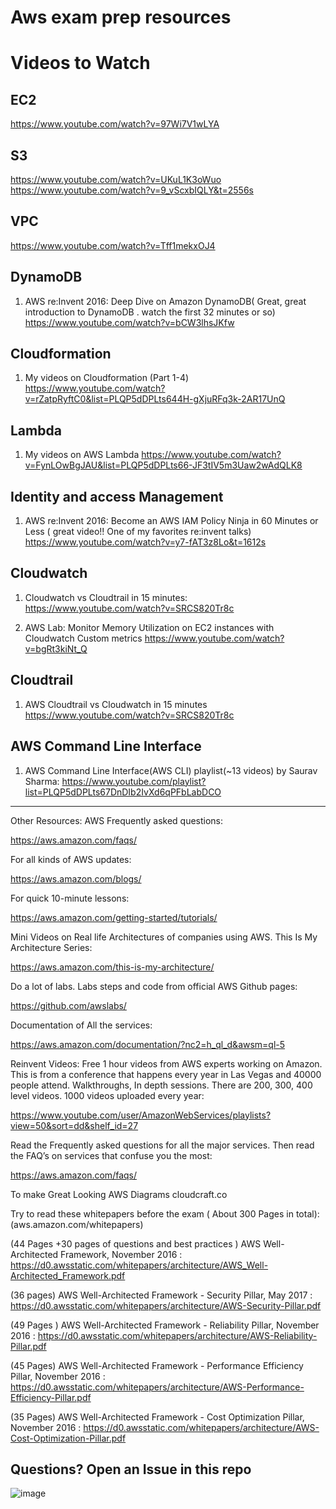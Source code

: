 # Aws exam prep resources


# Videos to Watch

## EC2
https://www.youtube.com/watch?v=97Wi7V1wLYA

## S3
https://www.youtube.com/watch?v=UKuL1K3oWuo
https://www.youtube.com/watch?v=9_vScxbIQLY&t=2556s

## VPC
https://www.youtube.com/watch?v=Tff1mekxOJ4

## DynamoDB 
1) AWS re:Invent 2016: Deep Dive on Amazon DynamoDB( Great, great introduction to DynamoDB . watch the first 32 minutes or so)
  https://www.youtube.com/watch?v=bCW3lhsJKfw 

## Cloudformation
1) My videos on Cloudformation (Part 1-4) 
https://www.youtube.com/watch?v=rZatpRyftC0&list=PLQP5dDPLts644H-gXjuRFq3k-2AR17UnQ

## Lambda
1) My videos on AWS Lambda
https://www.youtube.com/watch?v=FynLOwBgJAU&list=PLQP5dDPLts66-JF3tIV5m3Uaw2wAdQLK8


## Identity and access Management
1)  AWS re:Invent 2016: Become an AWS IAM Policy Ninja in 60 Minutes or Less ( great video!! One of my favorites re:invent talks)
    https://www.youtube.com/watch?v=y7-fAT3z8Lo&t=1612s
    
## Cloudwatch
1) Cloudwatch vs Cloudtrail in 15 minutes:
https://www.youtube.com/watch?v=SRCS820Tr8c


2) AWS Lab: Monitor Memory Utilization on EC2 instances with Cloudwatch Custom metrics
https://www.youtube.com/watch?v=bgRt3kiNt_Q


## Cloudtrail

1) AWS Cloudtrail vs Cloudwatch in 15 minutes 
https://www.youtube.com/watch?v=SRCS820Tr8c

## AWS Command Line Interface 

1) AWS Command Line Interface(AWS CLI) playlist(~13 videos) by Saurav Sharma:
https://www.youtube.com/playlist?list=PLQP5dDPLts67DnDIb2IvXd6qPFbLabDCO

----

Other Resources:
AWS Frequently asked questions:

https://aws.amazon.com/faqs/

For all kinds of AWS updates:

https://aws.amazon.com/blogs/

For quick 10-minute lessons:

https://aws.amazon.com/getting-started/tutorials/

Mini Videos on Real life Architectures of companies using AWS. This Is My Architecture Series:

https://aws.amazon.com/this-is-my-architecture/

Do a lot of labs. Labs steps and code from official AWS Github pages:

https://github.com/awslabs/

Documentation of All the services:

https://aws.amazon.com/documentation/?nc2=h_ql_d&awsm=ql-5

Reinvent Videos: Free 1 hour videos from AWS experts working on Amazon. This is from a conference that happens every year in Las Vegas and 40000 people attend. Walkthroughs, In depth sessions. There are 200, 300, 400 level videos. 1000 videos uploaded every year:

https://www.youtube.com/user/AmazonWebServices/playlists?view=50&sort=dd&shelf_id=27

Read the Frequently asked questions for all the major services. Then read the FAQ’s on services that confuse you the most:

https://aws.amazon.com/faqs/

To make Great Looking AWS Diagrams cloudcraft.co

Try to read these whitepapers before the exam ( About 300 Pages in total):
(aws.amazon.com/whitepapers)

(44 Pages +30 pages of questions and best practices ) AWS Well-Architected Framework, November 2016 :
https://d0.awsstatic.com/whitepapers/architecture/AWS_Well-Architected_Framework.pdf

(36 pages) AWS Well-Architected Framework - Security Pillar, May 2017 :
https://d0.awsstatic.com/whitepapers/architecture/AWS-Security-Pillar.pdf

(49 Pages ) AWS Well-Architected Framework - Reliability Pillar, November 2016 :
https://d0.awsstatic.com/whitepapers/architecture/AWS-Reliability-Pillar.pdf

(45 Pages) AWS Well-Architected Framework - Performance Efficiency Pillar, November 2016 :
https://d0.awsstatic.com/whitepapers/architecture/AWS-Performance-Efficiency-Pillar.pdf

(35 Pages) AWS Well-Architected Framework - Cost Optimization Pillar, November 2016 :
https://d0.awsstatic.com/whitepapers/architecture/AWS-Cost-Optimization-Pillar.pdf



## Questions? Open an Issue in this repo

![image](https://user-images.githubusercontent.com/22568316/43846995-9be6c56c-9afd-11e8-8338-79a18d8847da.png)


